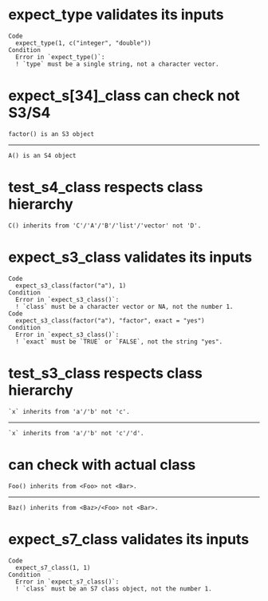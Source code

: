# expect_type validates its inputs

    Code
      expect_type(1, c("integer", "double"))
    Condition
      Error in `expect_type()`:
      ! `type` must be a single string, not a character vector.

# expect_s[34]_class can check not S3/S4

    factor() is an S3 object

---

    A() is an S4 object

# test_s4_class respects class hierarchy

    C() inherits from 'C'/'A'/'B'/'list'/'vector' not 'D'.

# expect_s3_class validates its inputs

    Code
      expect_s3_class(factor("a"), 1)
    Condition
      Error in `expect_s3_class()`:
      ! `class` must be a character vector or NA, not the number 1.
    Code
      expect_s3_class(factor("a"), "factor", exact = "yes")
    Condition
      Error in `expect_s3_class()`:
      ! `exact` must be `TRUE` or `FALSE`, not the string "yes".

# test_s3_class respects class hierarchy

    `x` inherits from 'a'/'b' not 'c'.

---

    `x` inherits from 'a'/'b' not 'c'/'d'.

# can check with actual class

    Foo() inherits from <Foo> not <Bar>.

---

    Baz() inherits from <Baz>/<Foo> not <Bar>.

# expect_s7_class validates its inputs

    Code
      expect_s7_class(1, 1)
    Condition
      Error in `expect_s7_class()`:
      ! `class` must be an S7 class object, not the number 1.

